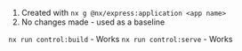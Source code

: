 1. Created with `nx g @nx/express:application <app name>`
2. No changes made - used as a baseline 

`nx run control:build` - Works
`nx run control:serve` - Works
